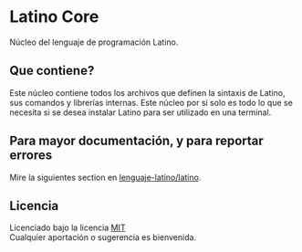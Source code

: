 # Latino Core
Núcleo del lenguaje de programación Latino.

## Que contiene?
Este núcleo contiene todos los archivos que definen la sintaxis de Latino, sus comandos y librerías internas. Este núcleo por si solo es todo lo que se necesita si se desea instalar Latino para ser utilizado en una terminal.

## Para mayor documentación, y para reportar errores
Mire la siguientes section en [lenguaje-latino/latino](https://github.com/lenguaje-latino/latino).

## Licencia
Licenciado bajo la licencia [MIT](https://github.com/lenguaje-latino/latino-core/blob/main/LICENSE)<br/>
Cualquier aportación o sugerencia es bienvenida.